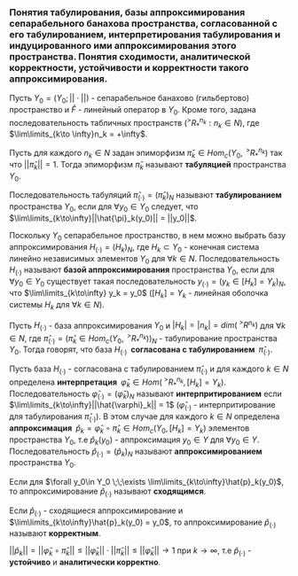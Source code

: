 ### Понятия табулирования, базы аппроксимирования сепарабельного банахова пространства, согласованной с его табулированием, интерпретирования табулирования и индуцированного ими аппроксимирования этого пространства. Понятия сходимости, аналитической корректности, устойчивости и корректности такого аппроксимирования.

Пусть $`Y_0 = \left(Y_0; ||\cdot||\right)`$ - сепарабельное банахово (гильбертово) пространство и $`\hat{F}`$ - линейный оператор в $`Y_0`$. Кроме того, задана последовательность табличных пространств $`\left(^>R^{n_k}_{*}:n_k\in N\right)`$, где $`\lim\limits_{k\to \infty}n_k = +\infty`$.

Пусть для каждого $`n_k\in N`$ задан эпиморфизм $`\hat{\pi}_k\in Hom_c\left(Y_0,\;^>R^{n_k}_{*}\right)`$ так что $`||\hat{\pi}_k|| = 1`$. Тогда эпиморфизм $`\hat{\pi}_k`$ называют $`\textbf{табуляцией}`$ пространства $`Y_0`$.

Последовательность табуляций $`\hat{\pi}_{(\cdot)} = \left(\hat{\pi}_k\right)_N`$ называют $`\textbf{табулированием}`$ пространства $`Y_0`$, если для $`\forall y_0\in Y_0`$ следует, что $`\lim\limits_{k\to\infty}||\hat{\pi}_k(y_0)|| = ||y_0||`$.

Поскольку $`Y_0`$ сепарабельное пространство, в нем можно выбрать базу аппроксимирования $`H_{(\cdot)} = \left(H_k\right)_N`$, где $`H_k \subset Y_0`$ - конечная система линейно независимых элементов $`Y_0`$ для $`\forall k\in N`$. Последовательность $`H_{(\cdot)}`$ называют $`\textbf{базой аппроксимирования}`$ пространства $`Y_0`$, если для $`\forall y_0\in Y_0`$ существует такая последовательность $`y_{(\cdot)} = \left(y_k\in [H_k] = Y_k\right)_N`$, что $`\lim\limits_{k\to\infty} y_k = y_0`$ ($`[H_k] = Y_k`$ - линейная оболочка системы $`H_k`$ для $`\forall k\in N`$).

Пусть $`H_{(\cdot)}`$ - база аппроксимирования $`Y_0`$ и $`|H_k| = |n_k| = dim\left(\;^>R^{n_k}\right)`$ для $`\forall k\in N`$, где $`\hat{\pi}_{(\cdot)} = \left(\hat{\pi}_k\in Hom_c\left(Y_0,\;^>R^{n_k}_{*}\right)\right)_N`$ - табулирование пространства $`Y_0`$. Тогда говорят, что база $`H_{(\cdot)} \;\;\textbf{согласована с табулированием}\;\; \hat{\pi}_{(\cdot)}`$. 

Пусть база $`H_{(\cdot)}`$ - согласована с табулированием $`\hat{\pi}_{(\cdot)}`$ и для каждого $`k\in N`$ определена $`\textbf{интерпретация}\;\; \hat{\varphi}_k\in Hom\left(\;^>R^{n_k}_{*}, [H_k] = Y_k\right)`$. Последовательность $`\hat{\varphi}_{(\cdot)} = \left(\hat{\varphi}_k\right)_N`$ называют $`\textbf{интерпритированием}`$ если $`\lim\limits_{k\to\infty}||\hat{\varphi}_k|| = 1`$ ($`\hat{\varphi}_{(\cdot)}`$ - интерпритирование для табулирования $`\hat{\pi}_{(\cdot)}`$). В этом случае для каждого $`k\in N`$ определена $`\textbf{аппроксимация}\;\; \hat{p}_k = \hat{\varphi}_k \circ \hat{\pi}_k \in Hom_c\left(Y_0, [H_k] = Y_k\right)`$ элементов пространства $`Y_0`$, т.е $`\hat{p}_k(y_0)`$ - аппроксимация $`y_0 \in Y`$ для $`\forall y_0\in Y`$. Последовательность $`\hat{p}_{(\cdot)} = \left(\hat{p}_k\right)_N`$ называют $`\textbf{аппроксимированием}`$ пространства $`Y_0`$. 

Если для $`\forall y_0\in Y_0 \;\;\exists \lim\limits_{k\to\infty}\hat{p}_k(y_0)`$, то аппроксимирование $`\hat{p}_{(\cdot)}`$ называют $`\textbf{сходящимся}`$. 

Если $`\hat{p}_{(\cdot)}`$ - сходящиеся аппроксимирование и $`\lim\limits_{k\to\infty}\hat{p}_k(y_0) = y_0`$, то аппроксимирование $`\hat{p}_{(\cdot)}`$ называют $`\textbf{корректным}`$.

$`||\hat{p}_k|| = ||\hat{\varphi}_k \circ \hat{\pi}_k|| \leq ||\hat{\varphi}_k|| \cdot ||\hat{\pi}_k|| \leq ||\hat{\varphi}_k|| \rightarrow 1 `$ при $`k\to\infty`$, т.е $`\hat{p}_{(\cdot)}`$ - $`\textbf{устойчиво}`$ и $`\textbf{аналитически корректно}`$.